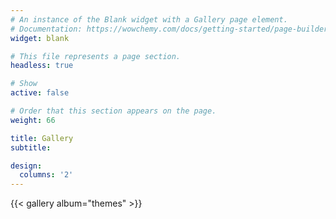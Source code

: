 ```yaml
---
# An instance of the Blank widget with a Gallery page element.
# Documentation: https://wowchemy.com/docs/getting-started/page-builder/
widget: blank

# This file represents a page section.
headless: true

# Show
active: false

# Order that this section appears on the page.
weight: 66

title: Gallery
subtitle:

design:
  columns: '2'
---
```


{{< gallery album="themes" >}}
